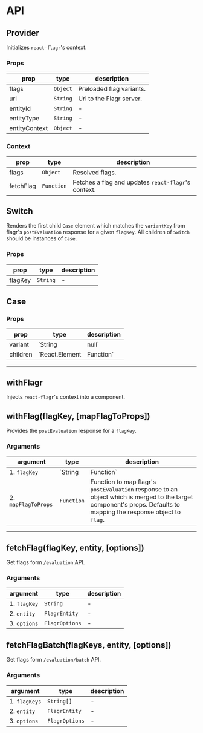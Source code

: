 # API

## Provider

Initializes `react-flagr`'s context.

### Props

| prop          | type     | description
|---------------|----------|---------
| flags         | `Object` | Preloaded flag variants.
| url           | `String` | Url to the Flagr server.
| entityId      | `String` | -
| entityType    | `String` | -
| entityContext | `Object` | -

### Context

| prop      | type       | description
|-----------|------------|-----------------
| flags     | `Object`   | Resolved flags.
| fetchFlag | `Function` | Fetches a flag and updates `react-flagr`'s context.

## Switch

Renders the first child `Case` element which matches the `variantKey` from flagr's `postEvaluation` response for a given `flagKey`.
All children of `Switch` should be instances of `Case`.

### Props

| prop    | type     | description
|---------|----------|--------
| flagKey | `String` | -

## Case

### Props

| prop     | type                     | description
|----------|--------------------------|---------------
| variant  | `String|null`            | Target variant value. Omitting this prop results in a "default" case which is rendered when no other `Case` matches.
| children | `React.Element|Function` | React element or a render function which takes the `postEvaluation` response.

----------------------

## withFlagr

Injects `react-flagr`'s context into a component.

## withFlag(flagKey, [mapFlagToProps])

Provides the `postEvaluation` response for a `flagKey`.

### Arguments

| argument            | type              | description
|---------------------|-------------------|---------------
| 1. `flagKey`        | `String|Function` | Flag key or a function which maps props to a flag key.
| 2. `mapFlagToProps` | `Function`        | Function to map flagr's `postEvaluation` response to an object which is merged to the target component's props. Defaults to mapping the response object to `flag`.

----------------------

## fetchFlag(flagKey, entity, [options])

Get flags form `/evaluation` API.

### Arguments

| argument      | type           | description
|---------------|----------------|---------------
| 1. `flagKey`  | `String`       | -
| 2. `entity`   | `FlagrEntity`  | -
| 3. `options`  | `FlagrOptions` | -

## fetchFlagBatch(flagKeys, entity, [options])

Get flags form `/evaluation/batch` API.

### Arguments

| argument      | type           | description
|---------------|----------------|---------------
| 1. `flagKeys` | `String[]`     | -
| 2. `entity`   | `FlagrEntity`  | -
| 3. `options`  | `FlagrOptions` | -
